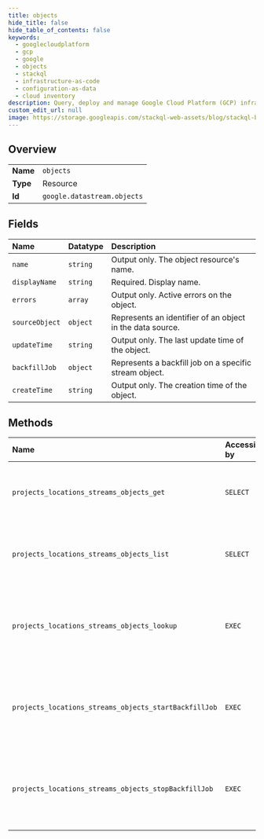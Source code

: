 ```yaml
---
title: objects
hide_title: false
hide_table_of_contents: false
keywords:
  - googlecloudplatform
  - gcp
  - google
  - objects
  - stackql
  - infrastructure-as-code
  - configuration-as-data
  - cloud inventory
description: Query, deploy and manage Google Cloud Platform (GCP) infrastructure and resources using SQL
custom_edit_url: null
image: https://storage.googleapis.com/stackql-web-assets/blog/stackql-blog-post-featured-image.png
---
```

  
    

## Overview
<table><tbody>
<tr><td><b>Name</b></td><td><code>objects</code></td></tr>
<tr><td><b>Type</b></td><td>Resource</td></tr>
<tr><td><b>Id</b></td><td><code>google.datastream.objects</code></td></tr>
</tbody></table>

## Fields
| Name | Datatype | Description |
|:-----|:---------|:------------|
| `name` | `string` | Output only. The object resource's name. |
| `displayName` | `string` | Required. Display name. |
| `errors` | `array` | Output only. Active errors on the object. |
| `sourceObject` | `object` | Represents an identifier of an object in the data source. |
| `updateTime` | `string` | Output only. The last update time of the object. |
| `backfillJob` | `object` | Represents a backfill job on a specific stream object. |
| `createTime` | `string` | Output only. The creation time of the object. |
## Methods
| Name | Accessible by | Required Params | Description |
|:-----|:--------------|:----------------|:------------|
| `projects_locations_streams_objects_get` | `SELECT` | `name` | Use this method to get details about a stream object. |
| `projects_locations_streams_objects_list` | `SELECT` | `parent` | Use this method to list the objects of a specific stream. |
| `projects_locations_streams_objects_lookup` | `EXEC` | `parent` | Use this method to look up a stream object by its source object identifier. |
| `projects_locations_streams_objects_startBackfillJob` | `EXEC` | `object` | Use this method to start a backfill job for the specified stream object. |
| `projects_locations_streams_objects_stopBackfillJob` | `EXEC` | `object` | Use this method to stop a backfill job for the specified stream object. |
